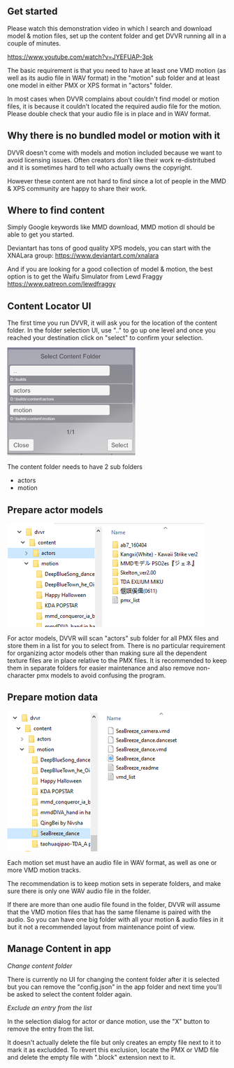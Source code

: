 ## Get started

Please watch this demonstration video in which I search and download model & motion files, set up the content folder and get DVVR running all in a couple of minutes. 

https://www.youtube.com/watch?v=JYEFUAP-3pk

The basic requirement is that you need to have at least one VMD motion (as well as its audio file in WAV format) in the "motion" sub folder and at least one model in either PMX or XPS format in "actors" folder. 

In most cases when DVVR complains about couldn't find model or motion files, it is because it couldn't located the required audio file for the motion. Please double check that your audio file is in place and in WAV format. 

## Why there is no bundled model or motion with it

DVVR doesn't come with models and motion included because we want to avoid licensing issues. Often creators don't like their work re-distritubed and it is sometimes hard to tell who actually owns the copyright. 

However these content are not hard to find since a lot of people in the MMD & XPS community are happy to share their work. 

## Where to find content

Simply Google keywords like MMD download, MMD motion dl should be able to get you started. 

Deviantart has tons of good quality XPS models, you can start with the XNALara group: https://www.deviantart.com/xnalara  

And if you are looking for a good collection of model & motion, the best option is to get the Waifu Simulator from Lewd Fraggy
https://www.patreon.com/lewdfraggy


## Content Locator UI 
The first time you run DVVR, it will ask you for the location of the content folder. In the folder selection UI, use ".." to go up one level and once you reached your destination click on "select" to confirm your selection.

![Select content folder](/pages/content_select.PNG)

The content folder needs to have 2 sub folders
* actors
* motion

## Prepare actor models

![Example of actors folder](/pages/content_actors.PNG)

For actor models, DVVR will scan "actors" sub folder for all PMX files and store them in a list for you to select from. There is no particular requirement for organizing actor models other than making sure all the dependent texture files are in place relative to the PMX files. It is recommended to keep them in separate folders for easier maintenance and also remove non-character pmx models to avoid confusing the program. 

## Prepare motion data

![Example of motion folder](/pages/content_motion.PNG)

Each motion set must have an audio file in WAV format, as well as one or more VMD motion tracks. 

The recommendation is to keep motion sets in seperate folders, and make sure there is only one WAV audio file in the folder. 

If there are more than one audio file found in the folder, DVVR will assume that the VMD motion files that has the same filename is paired with the audio. So you can have one big folder with all your motion & audio files in it but it not a recommended layout from maintenance point of view.

## Manage Content in app

*Change content folder*

There is currently no UI for changing the content folder after it is selected but you can remove the "config.json" in the app folder and next time you'll be asked to select the content folder again.

*Exclude an entry from the list*

In the selection dialog for actor or dance motion, use the "X" button to remove the entry from the list. 

It doesn't actually delete the file but only creates an empty file next to it to mark it as excludded. To revert this exclusion, locate the PMX or VMD file and delete the empty file with ".block" extension next to it.
